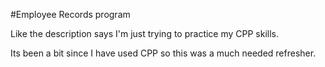 #Employee Records program

Like the description says I'm just trying to practice my CPP skills.

Its been a bit since I have used CPP so this was a much needed refresher.
